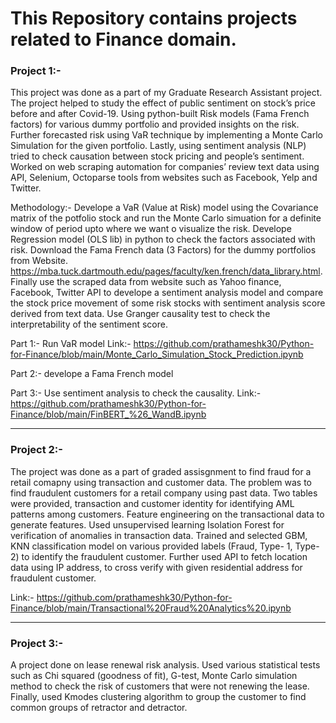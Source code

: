 # This Repository contains projects related to Finance domain. 

### Project 1:-
This project was done as a part of my Graduate Research Assistant project. The project helped to study the effect of public sentiment on stock’s price before and after Covid-19. Using python-built Risk models (Fama French factors) for various dummy portfolio and provided insights on the risk. Further forecasted risk using VaR technique by implementing a Monte Carlo Simulation for the given portfolio. Lastly, using sentiment analysis (NLP) tried to check causation between stock pricing and people’s sentiment. Worked on web scraping automation for companies’ review text data using API, Selenium, Octoparse tools from websites such as Facebook, Yelp and Twitter.

Methodology:- 
Develope a VaR (Value at Risk) model using the Covariance matrix of the potfolio stock and run the Monte Carlo simuation for a definite window of period upto where we want o visualize the risk. Develope Regression model (OLS lib) in python to check the factors associated with risk. Download the Fama French data (3 Factors) for the dummy portfolios from Website. https://mba.tuck.dartmouth.edu/pages/faculty/ken.french/data_library.html. Finally use the scraped data from website such as Yahoo finance, Facebook, Twitter API to develope a sentiment analysis model and compare the stock price movement of some risk stocks with sentiment analysis score derived from text data. Use Granger causality test to check the interpretability of the sentiment score.

Part 1:- Run VaR model Link:-  https://github.com/prathameshk30/Python-for-Finance/blob/main/Monte_Carlo_Simulation_Stock_Prediction.ipynb

Part 2:- develope a  Fama French model

Part 3:- Use sentiment analysis to check the causality. Link:- https://github.com/prathameshk30/Python-for-Finance/blob/main/FinBERT_%26_WandB.ipynb

----------------------------------------------------------------------------------------------------------------------------------------------------------------------------------------------------------------------------

### Project 2:- 
The project was done as a part of graded assisgnment to find fraud for a retail comapny using transaction and customer data. The problem was to find fraudulent customers for a retail company using past data. Two tables were provided, transaction and customer identity for identifying AML patterns among customers. Feature engineering on the transactional data to generate features. Used unsupervised learning Isolation Forest for verification of anomalies in transaction data. Trained and selected GBM, KNN classification model on various provided labels (Fraud, Type- 1, Type-2) to identify the fraudulent customer. Further used API to fetch location data using IP address, to cross verify with given residential address for fraudulent customer.

Link:- https://github.com/prathameshk30/Python-for-Finance/blob/main/Transactional%20Fraud%20Analytics%20.ipynb

----------------------------------------------------------------------------------------------------------------------------------------------------------------------------------------------------------------------------

### Project 3:-
A project done on lease renewal risk analysis. Used various statistical tests such as Chi squared (goodness of fit), G-test, Monte Carlo simulation method to check the risk of customers that were not renewing the lease. Finally, used Kmodes clustering algorithm to group the customer to find common groups of retractor and detractor.








